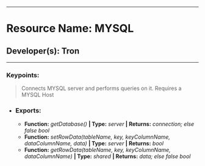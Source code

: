***
# Resource Name: MYSQL
## Developer(s): Tron
***

### Keypoints:
> Connects MYSQL server and performs queries on it. Requires a MYSQL Host

- ### Exports:
  - **Function:** _getDatabase()_ **| Type:** _server_ **| Returns:** _connection; else false bool_
  - **Function:** _setRowData(tableName, key, keyColumnName, dataColumnName, data)_ **| Type:** _server_ **| Returns:** _bool_
  - **Function:** _getRowData(tableName, key, keyColumnName, dataColumnName)_ **| Type:** _shared_ **| Returns:** _data; else false bool_
